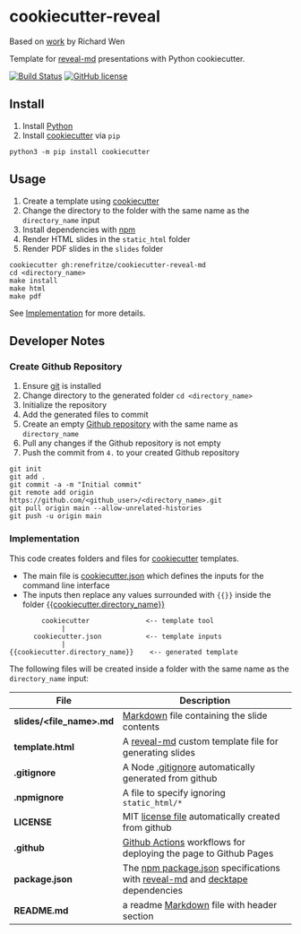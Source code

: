 # cookiecutter-reveal

Based on [work](https://github.com/rrwen/cookiecutter-reveal) by Richard Wen

Template for [reveal-md](https://github.com/webpro/reveal-md) presentations with Python cookiecutter.

[![Build Status](https://github.com/renefritze/cookiecutter-reveal-md/actions/workflows/build.yml/badge.svg?main)](https://github.com/renefritze/cookiecutter-reveal-md/actions/workflows/build.yml)
[![GitHub license](https://img.shields.io/github/license/renefritze/cookiecutter-reveal-md.svg)](https://github.com/renefritze/cookiecutter-reveal-md/blob/main/LICENSE)

## Install

1. Install [Python](https://www.python.org/downloads/)
2. Install [cookiecutter](https://pypi.python.org/pypi/cookiecutter) via `pip`

```
python3 -m pip install cookiecutter
```

## Usage

1. Create a template using [cookiecutter](https://pypi.python.org/pypi/cookiecutter)
2. Change the directory to the folder with the same name as the `directory_name` input
3. Install dependencies with [npm](https://www.npmjs.com/)
4. Render HTML slides in the `static_html` folder
5. Render PDF slides in the `slides` folder

```
cookiecutter gh:renefritze/cookiecutter-reveal-md
cd <directory_name>
make install
make html
make pdf
```

See [Implementation](#implementation) for more details.

## Developer Notes

### Create Github Repository

1. Ensure [git](https://git-scm.com/) is installed
2. Change directory to the generated folder `cd <directory_name>`
3. Initialize the repository
4. Add the generated files to commit
5. Create an empty [Github repository](https://help.github.com/articles/create-a-repo/) with the same name as `directory_name`
6. Pull any changes if the Github repository is not empty
7. Push the commit from `4.` to your created Github repository

```
git init
git add .
git commit -a -m "Initial commit"
git remote add origin https://github.com/<github_user>/<directory_name>.git
git pull origin main --allow-unrelated-histories
git push -u origin main
```

### Implementation

This code creates folders and files for [cookiecutter](https://pypi.python.org/pypi/cookiecutter) templates.

* The main file is [cookiecutter.json](https://github.com/renefritze/cookiecutter-reveal-md/blob/main/cookiecutter.json) which defines the inputs for the command line interface
* The inputs then replace any values surrounded with `{{}}` inside the folder [{{cookiecutter.directory_name}}](https://github.com/renefritze/cookiecutter-reveal-md/tree/main/%7B%7Bcookiecutter.directory_name%7D%7D)

```
        cookiecutter              <-- template tool
             |
      cookiecutter.json           <-- template inputs
             |
{{cookiecutter.directory_name}}    <-- generated template
```

The following files will be created inside a folder with the same name as the `directory_name` input:

File | Description
--- | ---
**slides/<file_name>.md** | [Markdown](https://daringfireball.net/projects/markdown/) file containing the slide contents
**template.html** | A [reveal-md](https://www.npmjs.com/package/reveal-md) custom template file for generating slides
**.gitignore** | A Node [.gitignore](https://git-scm.com/docs/gitignore) automatically generated from github
**.npmignore** | A file to specify ignoring `static_html/*`
**LICENSE** | MIT [license file](https://help.github.com/articles/licensing-a-repository/) automatically created from github
**.github** | [Github Actions](https://github.com/features/actions) workflows for deploying the page to Github Pages
**package.json** | The [npm package.json](https://docs.npmjs.com/files/package.json) specifications with [reveal-md](https://www.npmjs.com/package/reveal-md) and [decktape](https://www.npmjs.com/package/decktape) dependencies
**README.md** | a readme [Markdown](https://daringfireball.net/projects/markdown/) file with header section
